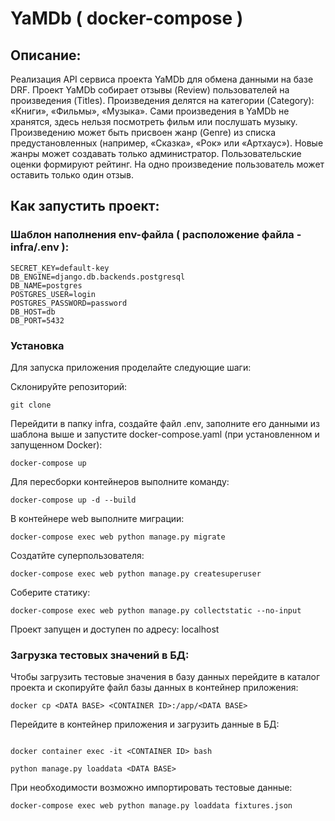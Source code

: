 # YaMDb ( docker-compose )


## Описание: 

Реализация API сервиса проекта YaMDb для обмена данными на базе DRF. Проект YaMDb cобирает отзывы (Review) пользователей на произведения (Titles). Произведения делятся на категории (Category): «Книги», «Фильмы», «Музыка». Сами произведения в YaMDb не хранятся, здесь нельзя посмотреть фильм или послушать музыку. 
Произведению может быть присвоен жанр (Genre) из списка предустановленных (например, «Сказка», «Рок» или «Артхаус»). Новые жанры может создавать только администратор. Пользовательские оценки формируют рейтинг. На одно произведение пользователь может оставить только один отзыв. 

## Как запустить проект: 

### Шаблон наполнения env-файла ( расположение файла - infra/.env ):
``` 
SECRET_KEY=default-key
DB_ENGINE=django.db.backends.postgresql
DB_NAME=postgres
POSTGRES_USER=login
POSTGRES_PASSWORD=password
DB_HOST=db
DB_PORT=5432
```

### Установка
Для запуска приложения проделайте следующие шаги:


Склонируйте репозиторий:
``` 
git clone 
``` 
Перейдити в папку infra, создайте файл .env, заполните его данными из шаблона выше и запустите docker-compose.yaml (при установленном и запущенном Docker):
``` 
docker-compose up
``` 
Для пересборки контейнеров выполните команду:
``` 
docker-compose up -d --build
``` 
В контейнере web выполните миграции:
``` 
docker-compose exec web python manage.py migrate
``` 
Создатйте суперпользователя:
``` 
docker-compose exec web python manage.py createsuperuser
``` 
Соберите статику:
``` 
docker-compose exec web python manage.py collectstatic --no-input
``` 
Проект запущен и доступен по адресу: localhost


### Загрузка тестовых значений в БД:


Чтобы загрузить тестовые значения в базу данных перейдите в каталог проекта и скопируйте файл базы данных в контейнер приложения:
``` 
docker cp <DATA BASE> <CONTAINER ID>:/app/<DATA BASE>
``` 
Перейдите в контейнер приложения и загрузить данные в БД:
``` 

docker container exec -it <CONTAINER ID> bash
```
```
python manage.py loaddata <DATA BASE> 
``` 

При необходимости возможно импортировать тестовые данные:
```
docker-compose exec web python manage.py loaddata fixtures.json
